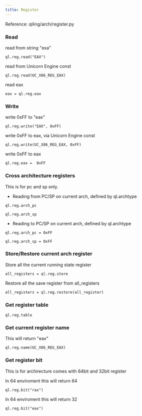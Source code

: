 ```yaml
---
title: Register
---
```


Reference: qiling/arch/register.py

### Read

read from string "exa"
```
ql.reg.read("EAX")
```

read from Unicorn Engine const
```
ql.reg.read(UC_X86_REG_EAX)
```

read eax
```
eax = ql.reg.eax
```

### Write
write 0xFF to "eax"
```
ql.reg.write("EAX", 0xFF)
```

write 0xFF to eax, via Unicorn Engine const
```
ql.reg.write(UC_X86_REG_EAX, 0xFF)
```

write 0xFF to eax
```
ql.reg.eax =  0xFF
```


### Cross architecture registers

This is for pc and sp only.

- Reading from PC/SP on current arch, defined by ql.archtype
```
ql.reg.arch_pc
```

```
ql.reg.arch_sp
```

- Reading to PC/SP on current arch, defined by ql.archtype
```
ql.reg.arch_pc = 0xFF
```

```
ql.reg.arch_sp = 0xFF
```


### Store/Restore current arch register

Store all the current running state register
```
all_registers = ql.reg.store
```

Restore all the save register from all_registers
```
all_registers = ql.reg.restore(all_register)
```

### Get register table
```
ql.reg.table
```

### Get current register name
This will return "eax"
```
ql.reg.name(UC_X86_REG_EAX)
```


### Get register bit
This is for archirecture comes with 64bit and 32bit register

In 64 enviroment this will return 64
```
ql.reg.bit("rax")
```

In 64 enviroment this will return 32
```
ql.reg.bit("eax")
```